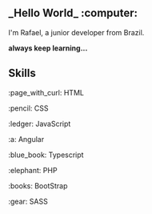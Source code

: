 <h2>
    _Hello World_ :computer:
</h2>
<p>
    I'm Rafael, a junior developer from Brazil.
</p>
<p> <strong> always keep learning... </strong> </p>
<h2>
Skills
</h2>
<p><span>:page_with_curl:</span> HTML</p>
<p><span>:pencil:</span> CSS</p>
<p><span>:ledger:</span> JavaScript</p>
<p><span>:a:</span> Angular</p>
<p><span>:blue_book:</span> Typescript</p>
<p><span>:elephant:</span> PHP</p>
<p><span>:books:</span> BootStrap</p>
<p><span>:gear:</span> SASS</p>
